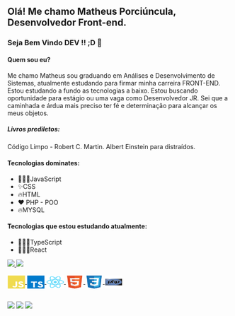 ## Olá! Me chamo Matheus Porciúncula, Desenvolvedor Front-end. 

### Seja Bem Vindo DEV !! ;D 👋
#### Quem sou eu? 
Me chamo Matheus sou graduando em Análises e Desenvolvimento de Sistemas, atualmente estudando para firmar minha carreira FRONT-END. Estou estudando a fundo as tecnologias a baixo. Estou buscando oportunidade para estágio ou uma vaga como Desenvolvedor JR. Sei que a caminhada e árdua mais preciso ter fé e determinação para alcançar os meus objetos. 

##### Livros prediletos: 
Código Limpo  - Robert C. Martin.
Albert Einstein para distraídos.

#### Tecnologias dominates:
- 👩🏻‍💻JavaScript
- ✨CSS            
- 🔥HTML          
- ❤️ PHP  - POO
- 🔥MYSQL      
#### Tecnologias que estou estudando atualmente:
- 👩🏻‍💻TypeScript
- 👩🏻‍💻React
<div>
  <a href="https://github.com/Mathez1320/">
  <img height="150em" src="https://github-readme-stats.vercel.app/api?username=Mathez1320&show_icons=true&theme=dracula&include_all_commits=true&count_private=true"/>
  <img height="150em" src="https://github-readme-stats.vercel.app/api/top-langs/?username=Mathez1320&layout=compact&langs_count=7&theme=dracula"/>
</div>
<div style="display: inline_block"><br>
  <img align="center" alt="Math-Js" height="30" width="40" src="https://raw.githubusercontent.com/devicons/devicon/master/icons/javascript/javascript-plain.svg">
  <img align="center" alt="Math-Ts" height="30" width="40" src="https://raw.githubusercontent.com/devicons/devicon/master/icons/typescript/typescript-plain.svg">
  <img align="center" alt="Math-React" height="30" width="40" src="https://raw.githubusercontent.com/devicons/devicon/master/icons/react/react-original.svg">
  <img align="center" alt="Math-HTML" height="30" width="40" src="https://raw.githubusercontent.com/devicons/devicon/master/icons/html5/html5-original.svg">
  <img align="center" alt="Math-CSS" height="30" width="40" src="https://raw.githubusercontent.com/devicons/devicon/master/icons/css3/css3-original.svg">
  <img align="center" alt="Math-PHP" height="30" width="40" src="https://raw.githubusercontent.com/devicons/devicon/master/icons/php/php-original.svg">
</div>
  
  ##
  
  <div>
  <a href="https://instagram.com" target="_blank"><img src="https://img.shields.io/badge/-Instagram-%23E4405F?style=for-the-badge&logo=instagram&logoColor=white" target="_blank"></a>
  <a href = "mailto:matheus_gc15@gmail.com"><img src="https://img.shields.io/badge/-Gmail-%23333?style=for-the-badge&logo=gmail&logoColor=white" target="_blank"></a>
   <a href="https://www.linkedin.com/in/matheus-porci%C3%BAncula-4561101a9/" target="_blank"><img src="https://img.shields.io/badge/-LinkedIn-%230077B5?style=for-the-badge&logo=linkedin&logoColor=white" target="_blank"></a> 
  </div>
